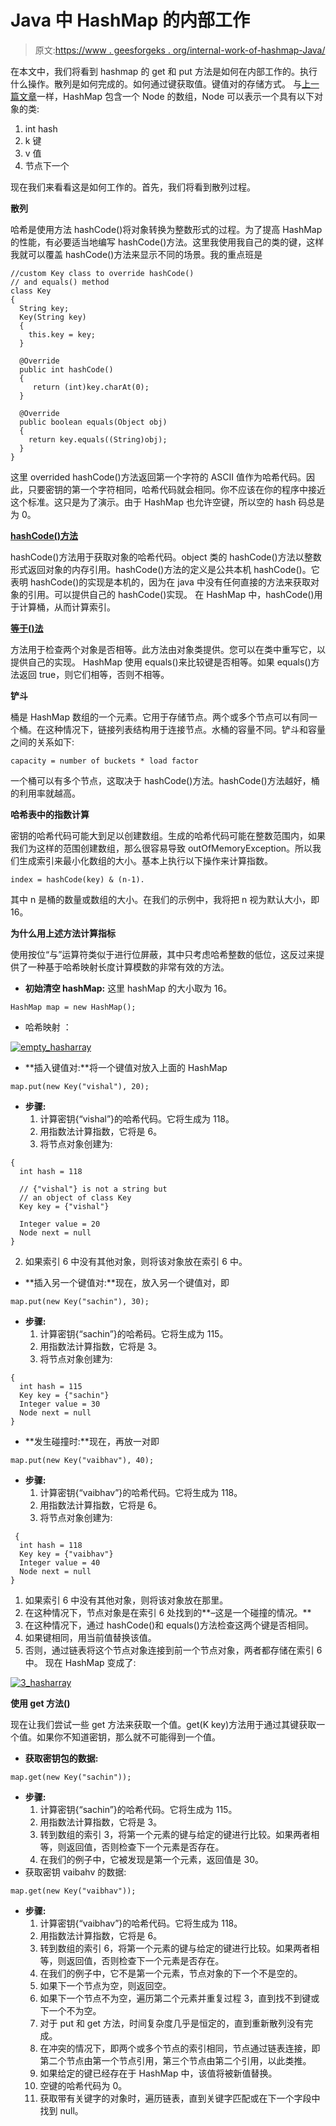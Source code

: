 # Java 中 HashMap 的内部工作

> 原文:[https://www . geesforgeks . org/internal-work-of-hashmap-Java/](https://www.geeksforgeeks.org/internal-working-of-hashmap-java/)

在本文中，我们将看到 hashmap 的 get 和 put 方法是如何在内部工作的。执行什么操作。散列是如何完成的。如何通过键获取值。键值对的存储方式。
与[上一篇文章](https://www.geeksforgeeks.org/java-util-hashmap-in-java)一样，HashMap 包含一个 Node 的数组，Node 可以表示一个具有以下对象的类:

1.  int hash
2.  k 键
3.  v 值
4.  节点下一个

现在我们来看看这是如何工作的。首先，我们将看到散列过程。

**散列**

哈希是使用方法 hashCode()将对象转换为整数形式的过程。为了提高 HashMap 的性能，有必要适当地编写 hashCode()方法。这里我使用我自己的类的键，这样我就可以覆盖 hashCode()方法来显示不同的场景。我的重点班是

```
//custom Key class to override hashCode()
// and equals() method
class Key
{
  String key;
  Key(String key)
  {
    this.key = key;
  }

  @Override
  public int hashCode() 
  {
     return (int)key.charAt(0);
  }

  @Override
  public boolean equals(Object obj)
  {
    return key.equals((String)obj);
  }
}

```

这里 overrided hashCode()方法返回第一个字符的 ASCII 值作为哈希代码。因此，只要密钥的第一个字符相同，哈希代码就会相同。你不应该在你的程序中接近这个标准。这只是为了演示。由于 HashMap 也允许空键，所以空的 hash 码总是为 0。

[**hashCode()方法**](https://www.geeksforgeeks.org/equals-hashcode-methods-java/)

hashCode()方法用于获取对象的哈希代码。object 类的 hashCode()方法以整数形式返回对象的内存引用。hashCode()方法的定义是公共本机 hashCode()。它表明 hashCode()的实现是本机的，因为在 java 中没有任何直接的方法来获取对象的引用。可以提供自己的 hashCode()实现。
在 HashMap 中，hashCode()用于计算桶，从而计算索引。

[**等于()法**](https://www.geeksforgeeks.org/equals-hashcode-methods-java/)

方法用于检查两个对象是否相等。此方法由对象类提供。您可以在类中重写它，以提供自己的实现。
HashMap 使用 equals()来比较键是否相等。如果 equals()方法返回 true，则它们相等，否则不相等。

**铲斗**

桶是 HashMap 数组的一个元素。它用于存储节点。两个或多个节点可以有同一个桶。在这种情况下，链接列表结构用于连接节点。水桶的容量不同。铲斗和容量之间的关系如下:

```
capacity = number of buckets * load factor

```

一个桶可以有多个节点，这取决于 hashCode()方法。hashCode()方法越好，桶的利用率就越高。

**哈希表中的指数计算**

密钥的哈希代码可能大到足以创建数组。生成的哈希代码可能在整数范围内，如果我们为这样的范围创建数组，那么很容易导致 outOfMemoryException。所以我们生成索引来最小化数组的大小。基本上执行以下操作来计算指数。

```
index = hashCode(key) & (n-1).

```

其中 n 是桶的数量或数组的大小。在我们的示例中，我将把 n 视为默认大小，即 16。

**为什么用上述方法计算指标**

使用按位“与”运算符类似于进行位屏蔽，其中只考虑哈希整数的低位，这反过来提供了一种基于哈希映射长度计算模数的非常有效的方法。

*   **初始清空 hashMap:** 这里 hashMap 的大小取为 16。

```
HashMap map = new HashMap();

```

*   哈希映射 ：

[![empty_hasharray](img/8fc6a8d0c9bce7e4bb1356ff836f7d0f.png)](https://media.geeksforgeeks.org/wp-content/uploads/Hashmap_working.jpg)

*   **插入键值对:**将一个键值对放入上面的 HashMap

```
map.put(new Key("vishal"), 20);

```

*   **步骤:**
    1.  计算密钥{“vishal”}的哈希代码。它将生成为 118。
    2.  用指数法计算指数，它将是 6。
    3.  将节点对象创建为:

```
{
  int hash = 118

  // {"vishal"} is not a string but 
  // an object of class Key
  Key key = {"vishal"}

  Integer value = 20
  Node next = null
}

```

2.  如果索引 6 中没有其他对象，则将该对象放在索引 6 中。

*   **插入另一个键值对:**现在，放入另一个键值对，即

```
map.put(new Key("sachin"), 30);

```

*   **步骤:**
    1.  计算密钥{“sachin”}的哈希码。它将生成为 115。
    2.  用指数法计算指数，它将是 3。
    3.  将节点对象创建为:

```
{
  int hash = 115
  Key key = {"sachin"}
  Integer value = 30
  Node next = null
}

```

*   **发生碰撞时:**现在，再放一对即

```
map.put(new Key("vaibhav"), 40);

```

*   **步骤:**
    1.  计算密钥{“vaibhav”}的哈希代码。它将生成为 118。
    2.  用指数法计算指数，它将是 6。
    3.  将节点对象创建为:

```
 {
  int hash = 118
  Key key = {"vaibhav"}
  Integer value = 40
  Node next = null
}

```

1.  如果索引 6 中没有其他对象，则将该对象放在那里。
2.  在这种情况下，节点对象是在索引 6 处找到的**–这是一个碰撞的情况。**
3.  在这种情况下，通过 hashCode()和 equals()方法检查这两个键是否相同。
4.  如果键相同，用当前值替换该值。
5.  否则，通过链表将这个节点对象连接到前一个节点对象，两者都存储在索引 6 中。
    现在 HashMap 变成了:

[![3_hasharray](img/c19b9fdc75a001c6676edbb8ab8bd40f.png)](https://media.geeksforgeeks.org/wp-content/uploads/Hashmap_working_3.jpg)

**使用 get 方法()**

现在让我们尝试一些 get 方法来获取一个值。get(K key)方法用于通过其键获取一个值。如果你不知道密钥，那么就不可能得到一个值。

*   **获取密钥包的数据:**

```
map.get(new Key("sachin"));

```

*   **步骤:**
    1.  计算密钥{“sachin”}的哈希代码。它将生成为 115。
    2.  用指数法计算指数，它将是 3。
    3.  转到数组的索引 3，将第一个元素的键与给定的键进行比较。如果两者相等，则返回值，否则检查下一个元素是否存在。
    4.  在我们的例子中，它被发现是第一个元素，返回值是 30。
*   获取密钥 vaibahv 的数据:

```
map.get(new Key("vaibhav"));

```

*   **步骤:**
    1.  计算密钥{“vaibhav”}的哈希代码。它将生成为 118。
    2.  用指数法计算指数，它将是 6。
    3.  转到数组的索引 6，将第一个元素的键与给定的键进行比较。如果两者相等，则返回值，否则检查下一个元素是否存在。
    4.  在我们的例子中，它不是第一个元素，节点对象的下一个不是空的。
    5.  如果下一个节点为空，则返回空。
    6.  如果下一个节点不为空，遍历第二个元素并重复过程 3，直到找不到键或下一个不为空。
    7.  对于 put 和 get 方法，时间复杂度几乎是恒定的，直到重新散列没有完成。
    8.  在冲突的情况下，即两个或多个节点的索引相同，节点通过链表连接，即第二个节点由第一个节点引用，第三个节点由第二个引用，以此类推。
    9.  如果给定的键已经存在于 HashMap 中，该值将被新值替换。
    10.  空键的哈希代码为 0。
    11.  获取带有关键字的对象时，遍历链表，直到关键字匹配或在下一个字段中找到 null。